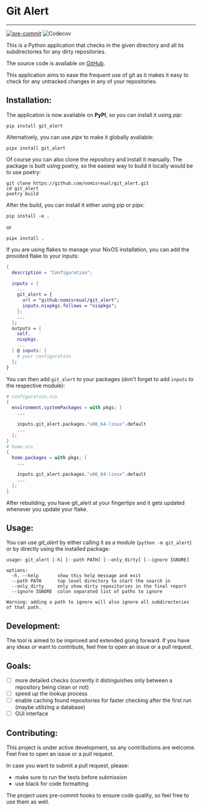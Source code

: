 # Git Alert

<hr>

[![pre-commit](https://img.shields.io/badge/pre--commit-enabled-brightgreen?logo=pre-commit)](https://github.com/pre-commit/pre-commit)
![Codecov](https://img.shields.io/codecov/c/github/nomisreual/git_alert)

This is a Python application that checks in the given directory and all its subdirectories
for any dirty repositories.

The source code is available on [GitHub](https://github.com/nomisreual/git_alert).

This application aims to ease the frequent use of git as it makes it easy to check for any untracked changes in any of your repositories.

## Installation:

The application is now available on **PyPI**, so you can install it using _pip_:

```
pip install git_alert
```

Alternatively, you can use _pipx_ to make it globally available:

```
pipx install git_alert
```

Of course you can also clone the repository and install it manually. The package is built using poetry, so the easiest way to build it locally would be
to use poetry:

```
git clone https://github.com/nomisreual/git_alert.git
cd git_alert
poetry build
```

After the build, you can install it either using pip or pipx:

```
pip install -e .
```

or

```
pipx install .
```

If you are using flakes to manage your NixOS installation, you can add the provided flake to your
inputs:

```nix
{
  description = "Configuration";

  inputs = {
    ...
    git_alert = {
      url = "github:nomisreual/git_alert";
      inputs.nixpkgs.follows = "nixpkgs";
    };
    ...
  };
  outputs = {
    self,
    nixpkgs,
    ...
  } @ inputs: {
    # your configuration
  };
}
```

You can then add `git_alert` to your packages (don't forget to add `inputs` to the respective module):

```nix
# configuration.nix
{
  environment.systemPackages = with pkgs; [
    ...

    inputs.git_alert.packages."x86_64-linux".default
    ...
  ];
}
# home.nix
{
  home.packages = with pkgs; [
    ...

    inputs.git_alert.packages."x86_64-linux".default
    ...
  ];
}
```

After rebuilding, you have git_alert at your fingertips and it gets updated whenever you update your flake.

## Usage:

You can use _git_alert_ by either calling it as a module (`python -m git_alert`) or by directly using the installed package:

```
usage: git_alert [-h] [--path PATH] [--only_dirty] [--ignore IGNORE]

options:
  -h, --help       show this help message and exit
  --path PATH      top level directory to start the search in
  --only_dirty     only show dirty repositories in the final report
  --ignore IGNORE  colon separated list of paths to ignore

Warning: adding a path to ignore will also ignore all subdirectories of that path.
```

## Development:

The tool is aimed to be improved and extended going forward. If you have any ideas or want to contribute, feel free to open an issue or a pull request.

## Goals:

- [ ] more detailed checks (currently it distinguishes only between a repository being clean or not)
- [ ] speed up the lookup process
- [ ] enable caching found repositories for faster checking after the first run (maybe utilizing a database)
- [ ] GUI interface

## Contributing:

This project is under active development, so any contributions are welcome. Feel free to open an issue or a pull request.

In case you want to submit a pull request, please:

- make sure to run the tests before submission
- use black for code formatting

The project uses pre-commit hooks to ensure code quality, so feel free to use them as well.
